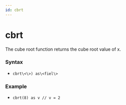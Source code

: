 ```yaml
---
id: cbrt
---
```


# cbrt

The cube root function returns the cube root value of x.

### Syntax

-   `cbrt\<\>) as\<fiel\>`

### Example

-   `cbrt(8) as v // v = 2`
